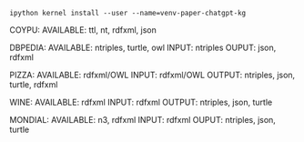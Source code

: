 `ipython kernel install --user --name=venv-paper-chatgpt-kg`

COYPU:
    AVAILABLE: ttl, nt, rdfxml, json

DBPEDIA:
    AVAILABLE: ntriples, turtle, owl
    INPUT: ntriples
    OUPUT: json, rdfxml

PIZZA:
    AVAILABLE:  rdfxml/OWL
    INPUT: rdfxml/OWL
    OUTPUT: ntriples, json, turtle, rdfxml
    
WINE:
    AVAILABLE: rdfxml
    INPUT: rdfxml
    OUTPUT: ntriples, json, turtle

MONDIAL:
    AVAILABLE: n3, rdfxml
    INPUT: rdfxml
    OUPUT: ntriples, json, turtle

